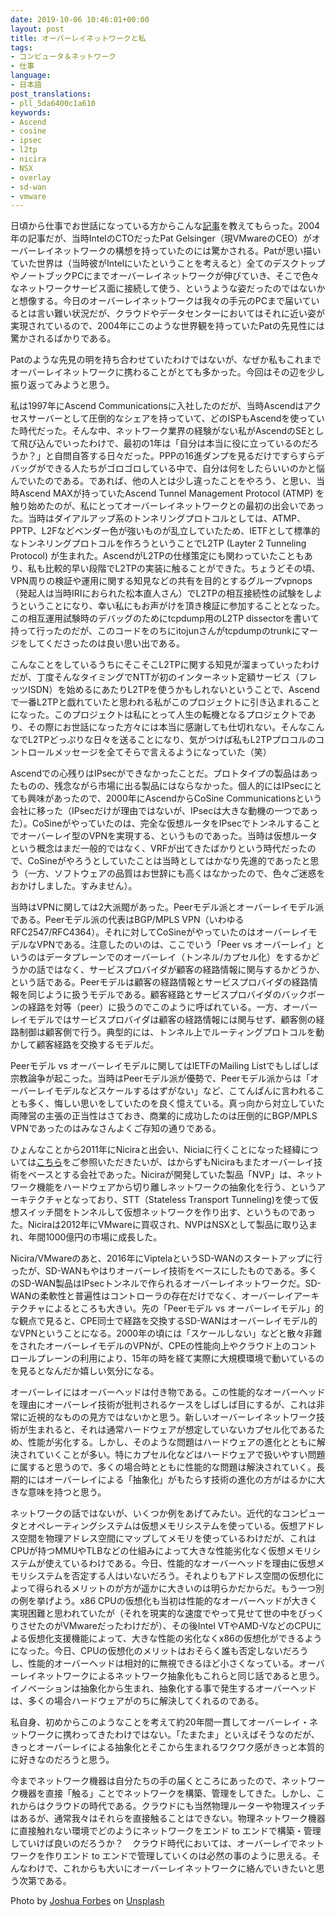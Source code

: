 ```yaml
---
date: 2019-10-06 10:46:01+00:00
layout: post
title: オーバーレイネットワークと私
tags:
- コンピュータ＆ネットワーク
- 仕事
language:
- 日本語
post_translations:
- pll_5da6400c1a610
keywords:
- Ascend
- cosine
- ipsec
- l2tp
- nicira
- NSX
- overlay
- sd-wan
- vmware
---
```


日頃から仕事でお世話になっている方からこんな[記事](https://pc.watch.impress.co.jp/docs/2004/0917/config018.htm)を教えてもらった。2004年の記事だが、当時IntelのCTOだったPat Gelsinger（現VMwareのCEO）がオーバーレイネットワークの構想を持っていたのには驚かされる。Patが思い描いていた世界は（当時彼がIntelにいたということを考えると）全てのデスクトップやノートブックPCにまでオーバーレイネットワークが伸びていき、そこで色々なネットワークサービス面に接続して使う、というような姿だったのではないかと想像する。今日のオーバーレイネットワークは我々の手元のPCまで届いているとは言い難い状況だが、クラウドやデータセンターにおいてはそれに近い姿が実現されているので、2004年にこのような世界観を持っていたPatの先見性には驚かされるばかりである。

Patのような先見の明を持ち合わせていたわけではないが、なぜか私もこれまでオーバーレイネットワークに携わることがとても多かった。今回はその辺を少し振り返ってみようと思う。

私は1997年にAscend Communicationsに入社したのだが、当時Ascendはアクセスサーバーとして圧倒的なシェアを持っていて、どのISPもAscendを使っていた時代だった。そんな中、ネットワーク業界の経験がない私がAscendのSEとして飛び込んでいったわけで、最初の1年は「自分は本当に役に立っているのだろうか？」と自問自答する日々だった。PPPの16進ダンプを見るだけですらすらデバッグができる人たちがゴロゴロしている中で、自分は何をしたらいいのかと悩んでいたのである。であれば、他の人とは少し違ったことをやろう、と思い、当時Ascend MAXが持っていたAscend Tunnel Management Protocol (ATMP) を触り始めたのが、私にとってオーバーレイネットワークとの最初の出会いであった。当時はダイアルアップ系のトンネリングプロトコルとしては、ATMP、PPTP、L2Fなどベンダー色が強いものが乱立していたため、IETFとして標準的なトンネリングプロトコルを作ろうということでL2TP (Layter 2 Tunneling Protocol) が生まれた。AscendがL2TPの仕様策定にも関わっていたこともあり、私も比較的早い段階でL2TPの実装に触ることができた。ちょうどその頃、VPN周りの検証や運用に関する知見などの共有を目的とするグループvpnops（発起人は当時IRIにおられた松本直人さん）でL2TPの相互接続性の試験をしようということになり、幸い私にもお声がけを頂き検証に参加することとなった。この相互運用試験時のデバッグのためにtcpdump用のL2TP dissectorを書いて持って行ったのだが、このコードをのちにitojunさんがtcpdumpのtrunkにマージをしてくださったのは良い思い出である。

こんなことをしているうちにそこそこL2TPに関する知見が溜まっていったわけだが、丁度そんなタイミングでNTTが初のインターネット定額サービス（フレッツISDN）を始めるにあたりL2TPを使うかもしれないということで、Ascendで一番L2TPと戯れていたと思われる私がこのプロジェクトに引き込まれることになった。このプロジェクトは私にとって人生の転機となるプロジェクトであり、その際にお世話になった方々には本当に感謝しても仕切れない。そんなこんなでL2TPどっぷりな日々を送ることになり、気がつけば私もL2TPプロコルのコントロールメッセージを全てそらで言えるようになっていた（笑）

Ascendでの心残りはIPsecができなかったことだ。プロトタイプの製品はあったものの、残念ながら市場に出る製品にはならなかった。個人的にはIPsecにとても興味があったので、2000年にAscendからCoSine Communicationsという会社に移った（IPsecだけが理由ではないが、IPsecは大きな動機の一つであった）。CoSineがやっていたのは、完全な仮想ルータをIPsecでトンネルすることでオーバーレイ型のVPNを実現する、というものであった。当時は仮想ルータという概念はまだ一般的ではなく、VRFが出てきたばかりという時代だったので、CoSineがやろうとしていたことは当時としてはかなり先進的であったと思う（一方、ソフトウェアの品質はお世辞にも高くはなかったので、色々ご迷惑をおかけしました。すみません）。

当時はVPNに関しては2大派閥があった。Peerモデル派とオーバーレイモデル派である。Peerモデル派の代表はBGP/MPLS VPN（いわゆるRFC2547/RFC4364）。それに対してCoSineがやっていたのはオーバーレイモデルなVPNである。注意したのいのは、ここでいう「Peer vs オーバーレイ」というのはデータプレーンでのオーバーレイ（トンネル/カプセル化）をするかどうかの話ではなく、サービスプロバイダが顧客の経路情報に関与するかどうか、という話である。Peerモデルは顧客の経路情報とサービスプロバイダの経路情報を同じように扱うモデルである。顧客経路とサービスプロバイダのバックボーンの経路を対等（peer）に扱うのでこのように呼ばれている。一方、オーバーレイモデルではサービスプロバイダは顧客の経路情報には関与せず、顧客側の経路制御は顧客側で行う。典型的には、トンネル上でルーティングプロトコルを動かして顧客経路を交換するモデルだ。

Peerモデル vs オーバーレイモデルに関してはIETFのMailing Listでもしばしば宗教論争が起こった。当時はPeerモデル派が優勢で、Peerモデル派からは「オーバーレイモデルなどスケールするはずがない」など、こてんぱんに言われることも多く、悔しい思いをしていたのを良く憶えている。真っ向から対立していた両陣営の主張の正当性はさておき、商業的に成功したのは圧倒的にBGP/MPLS VPNであったのはみなさんよくご存知の通りである。

ひょんなことから2011年にNiciraと出会い、Niciaに行くことになった経緯については[こちら](https://blog.shin.do/2014/03/%e7%a7%81%e3%81%8cnicira%e3%81%ab%e5%85%a5%e3%81%a3%e3%81%9f%e3%82%8f%e3%81%91)をご参照いただきたいが、はからずもNiciraもまたオーバーレイ技術をベースとする会社であった。Niciraが開発していた製品「NVP」は、ネットワーク機能をハードウェアから切り離しネットワークの抽象化を行う、というアーキテクチャとなっており、STT（Stateless Transport Tunneling)を使って仮想スイッチ間をトンネルして仮想ネットワークを作り出す、というものであった。Niciraは2012年にVMwareに買収され、NVPはNSXとして製品に取り込まれ、年間1000億円の市場に成長した。

Nicira/VMwareのあと、2016年にViptelaというSD-WANのスタートアップに行ったが、SD-WANもやはりオーバーレイ技術をベースにしたものである。多くのSD-WAN製品はIPsecトンネルで作られるオーバーレイネットワークだ。SD-WANの柔軟性と普遍性はコントローラの存在だけでなく、オーバーレイアーキテクチャによるところも大きい。先の「Peerモデル vs オーバーレイモデル」的な観点で見ると、CPE同士で経路を交換するSD-WANはオーバーレイモデル的なVPNということになる。2000年の頃には「スケールしない」などと散々非難をされたオーバーレイモデルのVPNが、CPEの性能向上やクラウド上のコントロールプレーンの利用により、15年の時を経て実際に大規模環境で動いているのを見るとなんだか嬉しい気分になる。

オーバーレイにはオーバーヘッドは付き物である。この性能的なオーバーヘッドを理由にオーバーレイ技術が批判されるケースをしばしば目にするが、これは非常に近視的なものの見方ではないかと思う。新しいオーバーレイネットワーク技術が生まれると、それは通常ハードウェアが想定していないカプセル化であるため、性能が劣化する。しかし、そのような問題はハードウェアの進化とともに解決されていくことが多い。特にカプセル化などはハードウェアで扱いやすい問題に属すると思うので、多くの場合時とともに性能的な問題は解決されていく。長期的にはオーバーレイによる「抽象化」がもたらす技術の進化の方がはるかに大きな意味を持つと思う。

ネットワークの話ではないが、いくつか例をあげてみたい。近代的なコンピュータとオペレーティングシステムは仮想メモリシステムを使っている。仮想アドレス空間を物理アドレス空間にマップしてメモリを使っているわけだが、これはCPUが持つMMUやTLBなどの仕組みによって大きな性能劣化なく仮想メモリシステムが使えているわけである。今日、性能的なオーバーヘッドを理由に仮想メモリシステムを否定する人はいないだろう。それよりもアドレス空間の仮想化によって得られるメリットのが方が遥かに大きいのは明らかだからだ。もう一つ別の例を挙げよう。x86 CPUの仮想化も当初は性能的なオーバーヘッドが大きく実現困難と思われていたが（それを現実的な速度でやって見せて世の中をびっくりさせたのがVMwareだったわけだが）、その後Intel VTやAMD-VなどのCPUによる仮想化支援機能によって、大きな性能の劣化なくx86の仮想化ができるようになった。今日、CPUの仮想化のメリットはおそらく誰も否定しないだろうし、性能的オーバーヘッドは相対的に無視できるほど小さくなっている。オーバーレイネットワークによるネットワーク抽象化もこれらと同じ話であると思う。イノベーションは抽象化から生まれ、抽象化する事で発生するオーバーヘッドは、多くの場合ハードウェアがのちに解決してくれるのである。

私自身、初めからこのようなことを考えて約20年間一貫してオーバーレイ・ネットワークに携わってきたわけではない。「たまたま」といえばそうなのだが、きっとオーバーレイによる抽象化とそこから生まれるワクワク感がきっと本質的に好きなのだろうと思う。

今までネットワーク機器は自分たちの手の届くところにあったので、ネットワーク機器を直接「触る」ことでネットワークを構築、管理をしてきた。しかし、これからはクラウドの時代である。クラウドにも当然物理ルーターや物理スイッチはあるが、通常我々はそれらを直接触ることはできない。物理ネットワーク機器に直接触れない環境でどのようにネットワークをエンド to エンドで構築・管理していけば良いのだろうか？　クラウド時代においては、オーバーレイでネットワークを作りエンド to エンドで管理していくのは必然の事のように思える。そんなわけで、これからも大いにオーバーレイネットワークに絡んでいきたいと思う次第である。

Photo by [Joshua Forbes](https://unsplash.com/@joshua_forbes?utm_source=unsplash&utm_medium=referral&utm_content=creditCopyText) on [Unsplash](https://unsplash.com/s/photos/overlay?utm_source=unsplash&utm_medium=referral&utm_content=creditCopyText)
